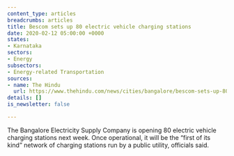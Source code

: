 ```yaml
---
content_type: articles
breadcrumbs: articles
title: Bescom sets up 80 electric vehicle charging stations
date: 2020-02-12 05:00:00 +0000
states:
- Karnataka
sectors:
- Energy
subsectors:
- Energy-related Transportation
sources:
- name: The Hindu
  url: https://www.thehindu.com/news/cities/bangalore/bescom-sets-up-80-electric-vehicle-charging-stations/article30743515.ece
details: []
is_newsletter: false

---
```

The Bangalore Electricity Supply Company is opening 80 electric vehicle charging stations next week. Once operational, it will be the “first of its kind” network of charging stations run by a public utility, officials said.
